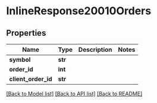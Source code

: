 # InlineResponse20010Orders

## Properties
Name | Type | Description | Notes
------------ | ------------- | ------------- | -------------
**symbol** | **str** |  | 
**order_id** | **int** |  | 
**client_order_id** | **str** |  | 

[[Back to Model list]](../README.md#documentation-for-models) [[Back to API list]](../README.md#documentation-for-api-endpoints) [[Back to README]](../README.md)

